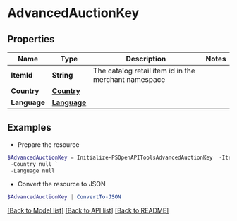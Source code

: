 # AdvancedAuctionKey
## Properties

Name | Type | Description | Notes
------------ | ------------- | ------------- | -------------
**ItemId** | **String** | The catalog retail item id in the merchant namespace | 
**Country** | [**Country**](Country.md) |  | 
**Language** | [**Language**](Language.md) |  | 

## Examples

- Prepare the resource
```powershell
$AdvancedAuctionKey = Initialize-PSOpenAPIToolsAdvancedAuctionKey  -ItemId DS0294-M `
 -Country null `
 -Language null
```

- Convert the resource to JSON
```powershell
$AdvancedAuctionKey | ConvertTo-JSON
```

[[Back to Model list]](../README.md#documentation-for-models) [[Back to API list]](../README.md#documentation-for-api-endpoints) [[Back to README]](../README.md)

